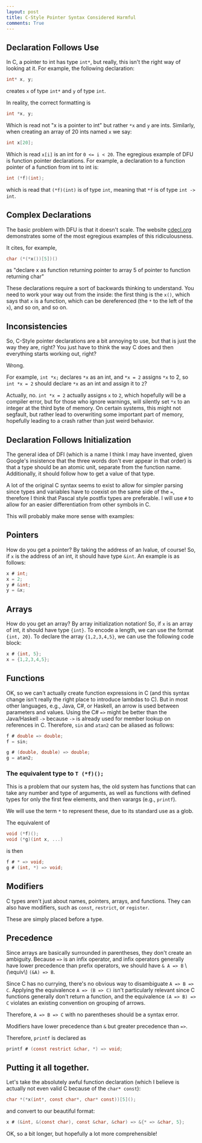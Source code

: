 ```yaml
---
layout: post
title: C-Style Pointer Syntax Considered Harmful
comments: True
---
```


## Declaration Follows Use

In C, a pointer to int has type `int*`, but really, this isn't the right way of looking at it. For example, the following declaration:

```C
int* x, y;
```

creates `x` of type `int*` and `y` of type `int`.

In reality, the correct formatting is

```C
int *x, y;
```

Which is read not "x is a pointer to int" but rather `*x` and `y` are ints. Similarly, when creating an array of 20 ints named `x` we say:

```C
int x[20];
```

Which is read `x[i]` is an int for `0 <= i < 20`. The egregious example of DFU is function pointer declarations. For example, a declaration to a function pointer of a function from int to int is:

```C
int (*f)(int);
```

which is read that `(*f)(int)` is of type `int`, meaning that `*f` is of type `int -> int`.

## Complex Declarations

The basic problem with DFU is that it doesn't scale. The website [cdecl.org](http://cdecl.org/) demonstrates some of the most egregious examples of this ridiculousness.

It cites, for example,

```C
char (*(*x())[5])()
```

as "declare x as function returning pointer to array 5 of pointer to function returning char"

These declarations require a sort of backwards thinking to understand. You need to work your way out from the inside: the first thing is the `x()`, which says that `x` is a function, which can be dereferenced (the `*` to the left of the `x`), and so on, and so on.

## Inconsistencies

So, C-Style pointer declarations are a bit annoying to use, but that is just the way they are, right? You just have to think the way C does and then everything starts working out, right?

Wrong.

For example, `int *x;` declares `*x` as an int, and `*x = 2` assigns `*x` to 2, so `int *x = 2` should declare `*x` as an int and assign it to `2`?

Actually, no. `int *x = 2` actually assigns `x` to `2`, which hopefully will be a compiler error, but for those who ignore warnings, will silently set `*x` to an integer at the third byte of memory. On certain systems, this might not segfault, but rather lead to overwriting some important part of memory, hopefully leading to a crash rather than just weird behavior.

## Declaration Follows Initialization

The general idea of DFI (which is a name I think I may have invented, given Google's insistence that the three words don't ever appear in that order) is that a type should be an atomic unit, separate from the function name. Additionally, it should follow how to get a value of that type.

A lot of the original C syntax seems to exist to allow for simpler parsing since types and variables have to coexist on the same side of the `=`, therefore I think that Pascal style postfix types are preferable. I will use `#` to allow for an easier differentiation from other symbols in C.

This will probably make more sense with examples:

## Pointers

How do you get a pointer? By taking the address of an lvalue, of course! So, if `x` is the address of an int, it should have type `&int`. An example is as follows:

```C
x # int;
x = 2;
y # &int;
y = &x;
```

## Arrays

How do you get an array? By array initialization notation! So, if `x` is an array of int, it should have type `{int}`. To encode a length, we can use the format `{int, 20}`. To declare the array `{1,2,3,4,5}`, we can use the following code block:

```C
x # {int, 5};
x = {1,2,3,4,5};
```

## Functions

OK, so we can't actually create function expressions in C (and this syntax change isn't really the right place to introduce lambdas to C). But in most other languages, e.g., Java, C#, or Haskell, an arrow is used between parameters and values. Using the C# `=>` might be better than the Java/Haskell `->` because `->` is already used for member lookup on references in C. Therefore, `sin` and `atan2` can be aliased as follows:

```C
f # double => double;
f = sin;

g # (double, double) => double;
g = atan2;
```

### The equivalent type to `T (*f)();`

This is a problem that our system has, the old system has functions that can take any number and type of arguments, as well as functions with defined types for only the first few elements, and then varargs (e.g., `printf`).

We will use the term `*` to represent these, due to its standard use as a glob.

The equivalent of

```C
void (*f)();
void (*g)(int x, ...)
```

is then

```C
f # * => void;
g # (int, *) => void;
```

## Modifiers

C types aren't just about names, pointers, arrays, and functions. They can also have modifiers, such as `const`, `restrict`, or `register`.

These are simply placed before a type.

## Precedence

Since arrays are basically surrounded in parentheses, they don't create an ambiguity. Because `=>` is an infix operator, and infix operators generally have lower precedence than prefix operators, we should have `& A => B` \\(\equiv\\) `(&A) => B`.

Since C has no currying, there's no obvious way to disambiguate `A => B => C`. Applying the equivalence `A => (B => C)` isn't particularly relevant since C functions generally don't return a function, and the equivalence `(A => B) => C` violates an existing convention on grouping of arrows.

Therefore, `A => B => C` with no parentheses should be a syntax error.

Modifiers have lower precedence than `&` but greater precedence than `=>`.

Therefore, `printf` is declared as

```C
printf # (const restrict &char, *) => void;
```

## Putting it all together.

Let's take the absolutely awful function declaration (which I believe is actually not even valid C because of the `char* const`):

```C
char *(*x(int*, const char*, char* const))[5]();
```

and convert to our beautiful format:

```C
x # (&int, &(const char), const &char, &char) => &{* => &char, 5};
```

OK, so a bit longer, but hopefully a lot more comprehensible!
